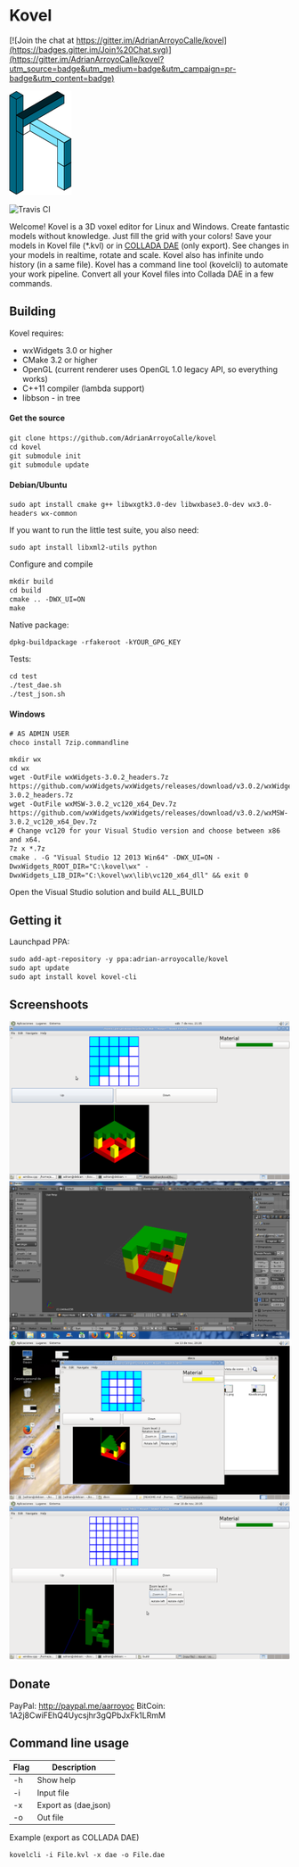 # Kovel

[![Join the chat at https://gitter.im/AdrianArroyoCalle/kovel](https://badges.gitter.im/Join%20Chat.svg)](https://gitter.im/AdrianArroyoCalle/kovel?utm_source=badge&utm_medium=badge&utm_campaign=pr-badge&utm_content=badge)

![Kovel](resources/kovel.png)

![Travis CI](https://travis-ci.org/AdrianArroyoCalle/kovel.svg)

Welcome! Kovel is a 3D voxel editor for Linux and Windows. Create fantastic models without knowledge. Just fill the grid with your colors! Save your models in Kovel file (*.kvl) or in [COLLADA DAE](https://www.khronos.org/collada/) (only export).
See changes in your models in realtime, rotate and scale. Kovel also has infinite undo history (in a same file). Kovel has a command line tool (kovelcli) to automate your work pipeline. Convert all your Kovel files into Collada DAE in a few commands.

## Building

Kovel requires:

 * wxWidgets 3.0 or higher
 * CMake 3.2 or higher
 * OpenGL (current renderer uses OpenGL 1.0 legacy API, so everything works)
 * C++11 compiler (lambda support)
 * libbson - in tree
 
#### Get the source

```
git clone https://github.com/AdrianArroyoCalle/kovel
cd kovel
git submodule init
git submodule update
```

#### Debian/Ubuntu

```
sudo apt install cmake g++ libwxgtk3.0-dev libwxbase3.0-dev wx3.0-headers wx-common
```

If you want to run the little test suite, you also need:

```
sudo apt install libxml2-utils python

```

Configure and compile

```
mkdir build
cd build
cmake .. -DWX_UI=ON
make
```

Native package:

```
dpkg-buildpackage -rfakeroot -kYOUR_GPG_KEY
```

Tests:

```
cd test
./test_dae.sh
./test_json.sh
```

#### Windows

```
# AS ADMIN USER
choco install 7zip.commandline
```

```
mkdir wx
cd wx
wget -OutFile wxWidgets-3.0.2_headers.7z https://github.com/wxWidgets/wxWidgets/releases/download/v3.0.2/wxWidgets-3.0.2_headers.7z
wget -OutFile wxMSW-3.0.2_vc120_x64_Dev.7z https://github.com/wxWidgets/wxWidgets/releases/download/v3.0.2/wxMSW-3.0.2_vc120_x64_Dev.7z
# Change vc120 for your Visual Studio version and choose between x86 and x64.
7z x *.7z
cmake . -G "Visual Studio 12 2013 Win64" -DWX_UI=ON -DwxWidgets_ROOT_DIR="C:\kovel\wx" -DwxWidgets_LIB_DIR="C:\kovel\wx\lib\vc120_x64_dll" && exit 0
```

Open the Visual Studio solution and build ALL_BUILD

## Getting it

Launchpad PPA:

```
sudo add-apt-repository -y ppa:adrian-arroyocalle/kovel
sudo apt update
sudo apt install kovel kovel-cli
```

## Screenshoots

![Kovel Basic](docs/Kovel-1.png)
![Kovel Blender](docs/BlenderKovel.png)
![Kovel rotate](docs/KovelRotate.png)
![Kovel Icon](docs/KovelIcon.png)

## Donate

PayPal: http://paypal.me/aarroyoc
BitCoin: 1A2j8CwiFEhQ4Uycsjhr3gQPbJxFk1LRmM

## Command line usage

|Flag|Description|
|--|-------------|
|-h|Show help|
|-i|Input file|
|-x|Export as (dae,json)|
|-o|Out file|

Example (export as COLLADA DAE)
```
kovelcli -i File.kvl -x dae -o File.dae
```


